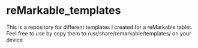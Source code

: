# reMarkable_templates
This is a repository for different templates I created for a reMarkable tablet. Feel free to use by copy them to /usr/share/remarkable/templates/ on your device
